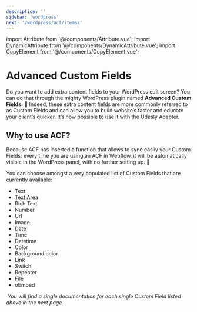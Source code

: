 ```yaml
---
description: ''
sidebar: 'wordpress'
next: '/wordpress/acf/items/'
---
```

import Attribute from '@/components/Attribute.vue';
import DynamicAttribute from '@/components/DynamicAttribute.vue';
import CopyElement from '@/components/CopyElement.vue';
​
# Advanced Custom Fields
Do you want to add extra content fields to your WordPress edit screen? You can do that through the mighty WordPress plugin named **Advanced Custom Fields.** 💪
Indeed, these extra content fields are more commonly referred to as Custom Fields and can allow you to build website’s faster and educate your client’s quicker. It’s now possible to use it with the Udesly Adapter. 
​
## Why to use ACF?
Because ACF has inserted a function that allows to sync easily your Custom Fields: every time you are using an ACF in Webflow, it will be automatically visible in the WordPress panel, with no further setting up. 👻
​

You can choose amongst a very populated list of Custom Fields that are currently available:
​
​
- Text
- Text Area
- Rich Text
- Number
- Url
- Image
- Date
- Time
- Datetime
- Color
- Background color
- Link
- Switch
- Repeater
- File
- oEmbed


​
*You will find a single documentation for each single Custom Field listed above in the next page*
